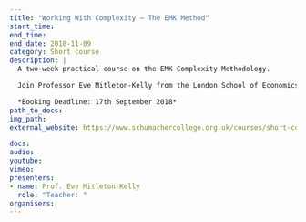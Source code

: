 ```yaml
---
title: "Working With Complexity – The EMK Method"
start_time: 
end_time: 
end_date: 2018-11-09
category: Short course
description: |
  A two-week practical course on the EMK Complexity Methodology.

  Join Professor Eve Mitleton-Kelly from the London School of Economics (LSE) and Cambridge University, for this two-week training in addressing complex organisational, societal and global issues. Eve has worked for over 20 years in both the public and private sectors, advised the United Nations, European Commission, five government administrations and many organisations in the EMK Complexity Methodology for working with complex problems. This is a rare residential opportunity to train with her.

  *Booking Deadline: 17th September 2018*
path_to_docs: 
img_path: 
external_website: https://www.schumachercollege.org.uk/courses/short-courses/emk-method

docs: 
audio: 
youtube: 
vimeo: 
presenters: 
- name: Prof. Eve Mitleton-Kelly
  role: "Teacher: "
organisers: 
---
```

